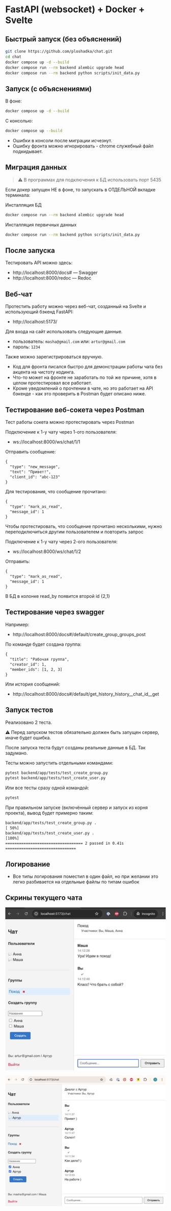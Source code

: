 # FastAPI (websocket) + Docker + Svelte 

## Быстрый запуск (без объяснений)

```bash
git clone https://github.com/ploshadka/chat.git
cd chat
docker compose up -d --build
docker compose run --rm backend alembic upgrade head
docker compose run --rm backend python scripts/init_data.py
```

## Запуск (с объяснениями)

В фоне:
```bash
docker compose up -d --build 
```

С консолью:
```bash
docker compose up --build 
```

- Ошибки в консоли после миграции исчезнут. 
- Ошибку фронта можно игнорировать - chrome служебный файл подкидывает.

## Миграция данных

> ⚠️ В программах для подключения к БД использовать порт 5435

Если докер запущен НЕ в фоне, то запускать в ОТДЕЛЬНОЙ вкладке терминала:

Инсталляция БД
```bash
docker compose run --rm backend alembic upgrade head
```

Инсталляция первичных данных
```bash
docker compose run --rm backend python scripts/init_data.py
```


## После запуска

Тестировать API можно здесь:
- http://localhost:8000/docs# — Swagger
- http://localhost:8000/redoc — Redoc

## Веб-чат

Протестить работу можно через веб-чат, созданный на Svelte и использующий бэкенд FastAPI:
- http://localhost:5173/

Для входа на сайт использовать следующие данные.
- пользователь: `masha@gmail.com` или: `artur@gmail.com` 
- пароль: `1234`  

Также можно зарегистрироваться вручную.

- Код для фронта писался быстро для демонстрации работы чата без акцента на чистоту кодинга. 
- Что-то может на фронте не заработать по той же причине, хотя в целом протестировал все работает.
- Кроме уведомлений о прочтении в чате, но это работает на API бэкенде - как это проверить в Postman будет описано ниже.

## Тестирование веб-сокета через Postman
Тест работы сокета можно протестировать через Postman

Подключение к 1-у чату через 1-ого пользователя:
- ws://localhost:8000/ws/chat/1/1

Отправить сообщение:
```
{
  "type": "new_message",
  "text": "Привет!",
  "client_id": "abc-123"
}
```

Для тестирования, что сообщение прочитано:
```
{
  "type": "mark_as_read",
  "message_id": 1
}
```

Чтобы протестировать, что сообщение прочитано несколькими, нужно переподключиться другим пользователем и повторить запрос

Подключение к 1-у чату через 2-ого пользователя:
- ws://localhost:8000/ws/chat/1/2

Отправить:
```
{
  "type": "mark_as_read",
  "message_id": 1
}
```

В БД в колонке read_by появится второй id {2,1} 

## Тестирование через swagger

Например:

- http://localhost:8000/docs#/default/create_group_groups_post

По команде будет создана группа:

```
{
  "title": "Рабочая группа",
  "creator_id": 1,
  "member_ids": [1, 2, 3]
}
```

Или история сообщений:
- http://localhost:8000/docs#/default/get_history_history__chat_id__get


## Запуск тестов  

Реализовано 2 теста.

⚠️ Перед запуском тестов обязательно должен быть запущен сервер, иначе будет ошибка.

После запуска теста будут созданы реальные данные в БД. Так задумано.

Тесты можно запустить отдельными командами:

```bash
pytest backend/app/tests/test_create_group.py
pytest backend/app/tests/test_create_user.py
```

Или все тесты сразу одной командой:

```bash
pytest
```

При правильном запуске (включённый сервер и запуск из корня проекта), вывод будет примерно таким:

```
backend/app/tests/test_create_group.py .                                           [ 50%]
backend/app/tests/test_create_user.py .                                            [100%]
================================== 2 passed in 0.41s ===============================
```


## Логирование

- Все типы логирования поместил в один файл, но при желании это легко разбивается на отдельные файлы по типам ошибок

## Скрины текущего чата

![chat-1.jpg](chat-1.jpg)

![chat-2.jpg](chat-2.jpg)

